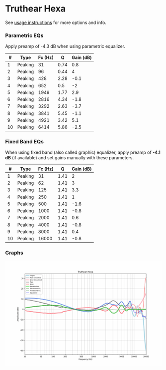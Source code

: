 # Truthear Hexa
See [usage instructions](https://github.com/jaakkopasanen/AutoEq#usage) for more options and info.

### Parametric EQs
Apply preamp of -4.3 dB when using parametric equalizer.

|   # | Type    |   Fc (Hz) |    Q |   Gain (dB) |
|-----|---------|-----------|------|-------------|
|   1 | Peaking |        31 | 0.74 |         0.8 |
|   2 | Peaking |        96 | 0.44 |         4   |
|   3 | Peaking |       428 | 2.28 |        -0.1 |
|   4 | Peaking |       652 | 0.5  |        -2   |
|   5 | Peaking |      1949 | 1.77 |         2.9 |
|   6 | Peaking |      2816 | 4.34 |        -1.8 |
|   7 | Peaking |      3292 | 2.63 |        -3.7 |
|   8 | Peaking |      3841 | 5.45 |        -1.1 |
|   9 | Peaking |      4921 | 3.42 |         5.1 |
|  10 | Peaking |      6414 | 5.86 |        -2.5 |

### Fixed Band EQs
When using fixed band (also called graphic) equalizer, apply preamp of **-4.1 dB** (if available) and set gains manually with these parameters.

|   # | Type    |   Fc (Hz) |    Q |   Gain (dB) |
|-----|---------|-----------|------|-------------|
|   1 | Peaking |        31 | 1.41 |         2   |
|   2 | Peaking |        62 | 1.41 |         3   |
|   3 | Peaking |       125 | 1.41 |         3.3 |
|   4 | Peaking |       250 | 1.41 |         1   |
|   5 | Peaking |       500 | 1.41 |        -1.6 |
|   6 | Peaking |      1000 | 1.41 |        -0.8 |
|   7 | Peaking |      2000 | 1.41 |         0.6 |
|   8 | Peaking |      4000 | 1.41 |        -0.8 |
|   9 | Peaking |      8000 | 1.41 |         0.4 |
|  10 | Peaking |     16000 | 1.41 |        -0.8 |

### Graphs
![](./Truthear%20Hexa.png)
